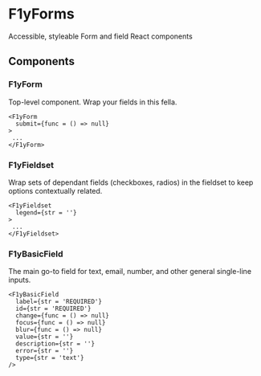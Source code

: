 # F1yForms #
Accessible, styleable Form and field React components

## Components ##


### F1yForm ###
Top-level component. Wrap your fields in this fella.

```
<F1yForm 
  submit={func = () => null}
>
 ...
</F1yForm>
```


### F1yFieldset ###
Wrap sets of dependant fields (checkboxes, radios) in the fieldset to keep options contextually related.

```
<F1yFieldset 
  legend={str = ''}
>
 ...
</F1yFieldset>
```


### F1yBasicField ###
The main go-to field for text, email, number, and other general single-line inputs. 

```
<F1yBasicField
  label={str = 'REQUIRED'}
  id={str = 'REQUIRED'}
  change={func = () => null}
  focus={func = () => null}
  blur={func = () => null}
  value={str = ''}
  description={str = ''}
  error={str = ''}
  type={str = 'text'}
/>
```

